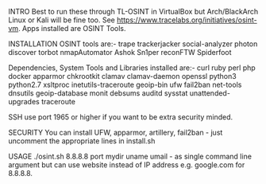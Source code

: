 INTRO
Best to run these through TL-OSINT in VirtualBox but Arch/BlackArch Linux or Kali will be fine too.
See https://www.tracelabs.org/initiatives/osint-vm.
Apps installed are OSINT Tools.

INSTALLATION
OSINT tools are:-
trape trackerjacker social-analyzer photon discover torbot nmapAutomator Ashok Sn1per reconFTW Spiderfoot

Dependencies, System Tools and Libraries installed are:-
curl ruby perl php docker apparmor chkrootkit clamav clamav-daemon openssl python3
python2.7 xsltproc inetutils-traceroute geoip-bin ufw fail2ban net-tools dnsutils
geoip-database monit debsums auditd sysstat unattended-upgrades traceroute

SSH
use port 1965 or higher if you want to be extra security minded.

SECURITY
You can install UFW, apparmor, artillery, fail2ban - just uncomment the appropriate lines in install.sh

USAGE
./osint.sh 8.8.8.8 port mydir uname umail - as single command line argument but can use website instead of IP address e.g. google.com for 8.8.8.8.
